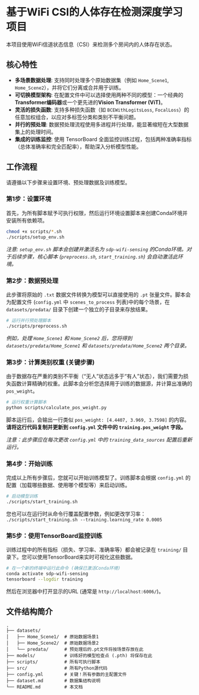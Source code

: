 # 基于WiFi CSI的人体存在检测深度学习项目

本项目使用WiFi信道状态信息（CSI）来检测多个房间内的人体存在状态。


## 核心特性

- **多场景数据处理**: 支持同时处理多个原始数据集（例如 `Home_Scene1`, `Home_Scene2`），并将它们分离或合并用于训练。
- **可切换模型架构**: 在配置文件中可以选择使用两种不同的模型：一个经典的**Transformer编码器**或一个更先进的**Vision Transformer (ViT)**。
- **灵活的损失函数**: 支持多种损失函数（如 `BCEWithLogitsLoss`, `FocalLoss`）的任意加权组合，以应对多标签分类和类别不平衡问题。
- **并行的预处理**: 数据预处理流程使用多进程并行处理，能显著缩短在大型数据集上的处理时间。
- **集成的训练监控**: 使用 TensorBoard 全面监控训练过程，包括两种准确率指标（总体准确率和完全匹配率），帮助深入分析模型性能。

## 工作流程

请遵循以下步骤来设置环境、预处理数据及训练模型。

### 第1步：设置环境

首先，为所有脚本赋予可执行权限，然后运行环境设置脚本来创建Conda环境并安装所有依赖项。

```bash
chmod +x scripts/*.sh
./scripts/setup_env.sh
```
*注意: `setup_env.sh` 脚本会创建并激活名为 `sdp-wifi-sensing` 的Conda环境。对于后续步骤，核心脚本 (`preprocess.sh`, `start_training.sh`) 会自动激活此环境。*

### 第2步：数据预处理

此步骤将原始的 `.txt` 数据文件转换为模型可以直接使用的 `.pt` 张量文件。脚本会为配置文件 (`config.yml` 中 `scenes_to_process` 列表)中的每个场景，在 `datasets/predata/` 目录下创建一个独立的子目录来存放结果。

```bash
# 运行并行预处理脚本
./scripts/preprocess.sh
```
*例如，处理 `Home_Scene1` 和 `Home_Scene2` 后，您将得到 `datasets/predata/Home_Scene1` 和 `datasets/predata/Home_Scene2` 两个目录。*

### 第3步：计算类别权重 (关键步骤)

由于数据存在严重的类别不平衡（“无人”状态远多于“有人”状态），我们需要为损失函数计算精确的权重。此脚本会分析您选择用于训练的数据源，并计算出准确的 `pos_weight`。

```bash
# 运行权重计算脚本
python scripts/calculate_pos_weight.py
```
脚本运行后，会输出一行类似 `pos_weight: [4.4407, 3.969, 3.7598]` 的内容。**请将这行代码复制并更新到 `config.yml` 文件中的 `training.pos_weight` 字段。**

*注意：此步骤应在每次更改 `config.yml` 中的 `training_data_sources` 配置后重新运行。*

### 第4步：开始训练

完成以上所有步骤后，您就可以开始训练模型了。训练脚本会根据 `config.yml` 的配置（加载哪些数据、使用哪个模型等）来启动训练。

```bash
# 启动模型训练
./scripts/start_training.sh
```
您也可以在运行时从命令行覆盖配置参数，例如更改学习率：
`./scripts/start_training.sh --training.learning_rate 0.0005`

### 第5步：使用TensorBoard监控训练

训练过程中的所有指标（损失、学习率、准确率等）都会被记录在 `training/` 目录下。您可以使用TensorBoard来实时可视化这些数据。

```bash
# 在一个新的终端中运行此命令 (确保已激活Conda环境)
conda activate sdp-wifi-sensing
tensorboard --logdir training
```
然后在浏览器中打开显示的URL (通常是 `http://localhost:6006/`)。

## 文件结构简介

```
.
├── datasets/
│   ├── Home_Scene1/  # 原始数据场景1
│   ├── Home_Scene2/  # 原始数据场景2
│   └── predata/      # 预处理后的.pt文件将按场景存放在此
├── models/           # 训练好的模型检查点 (.pth) 将保存在此
├── scripts/          # 所有可执行脚本
├── src/              # 所有Python源代码
├── config.yml        # 关键！所有参数的主配置文件
├── dataset.md        # 数据集结构说明
└── README.md         # 本文档
``` 